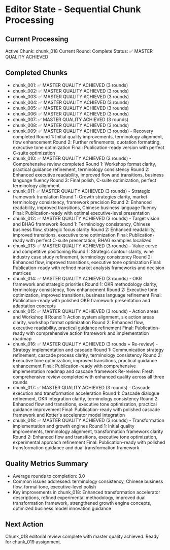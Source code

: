 # Editor State - Sequential Chunk Processing

## Current Processing
Active Chunk: chunk_018
Current Round: Complete
Status: ✅ MASTER QUALITY ACHIEVED

## Completed Chunks
- chunk_001: ✅ MASTER QUALITY ACHIEVED (3 rounds)
- chunk_002: ✅ MASTER QUALITY ACHIEVED (3 rounds)
- chunk_003: ✅ MASTER QUALITY ACHIEVED (3 rounds)
- chunk_004: ✅ MASTER QUALITY ACHIEVED (3 rounds)
- chunk_005: ✅ MASTER QUALITY ACHIEVED (3 rounds)
- chunk_006: ✅ MASTER QUALITY ACHIEVED (3 rounds)
- chunk_007: ✅ MASTER QUALITY ACHIEVED (3 rounds)
- chunk_008: ✅ MASTER QUALITY ACHIEVED (3 rounds)
- chunk_009: ✅ MASTER QUALITY ACHIEVED (3 rounds) - Recovery completed
  Round 1: Initial quality improvements, terminology alignment, flow enhancement
  Round 2: Further refinements, quotation formatting, executive tone optimization
  Final: Publication-ready version with perfect C-suite optimization
- chunk_010: ✅ MASTER QUALITY ACHIEVED (3 rounds) - Comprehensive review completed
  Round 1: Workshop format clarity, practical guidance refinement, terminology consistency
  Round 2: Enhanced executive readability, improved flow and transitions, business language fluency
  Round 3: Final polish, C-suite optimization, perfect terminology alignment
- chunk_011: ✅ MASTER QUALITY ACHIEVED (3 rounds) - Strategic framework translation
  Round 1: Growth strategies clarity, market terminology consistency, framework precision
  Round 2: Enhanced readability, improved transitions, Chinese business language fluency
  Final: Publication-ready with optimal executive-level presentation
- chunk_012: ✅ MASTER QUALITY ACHIEVED (3 rounds) - Target vision and BHAG framework
  Round 1: Terminology consistency, Chinese business flow, strategic focus clarity
  Round 2: Enhanced readability, improved transitions, executive tone optimization
  Final: Publication-ready with perfect C-suite presentation, BHAG examples localized
- chunk_013: ✅ MASTER QUALITY ACHIEVED (3 rounds) - Value curve and competitive positioning
  Round 1: Strategic contour clarity, wine industry case study refinement, terminology consistency
  Round 2: Enhanced flow, improved transitions, executive tone optimization
  Final: Publication-ready with refined market analysis frameworks and decision matrices
- chunk_014: ✅ MASTER QUALITY ACHIEVED (3 rounds) - OKR framework and strategic priorities
  Round 1: OKR methodology clarity, terminology consistency, flow enhancement
  Round 2: Executive tone optimization, improved transitions, business language refinement
  Final: Publication-ready with polished OKR framework presentation and adaptation concepts
- chunk_015: ✅ MASTER QUALITY ACHIEVED (3 rounds) - Action areas and Workshop II
  Round 1: Action system alignment, six action areas clarity, workshop format optimization
  Round 2: Enhanced flow, executive readability, practical guidance refinement
  Final: Publication-ready with comprehensive action framework and implementation roadmap
- chunk_016: ✅ MASTER QUALITY ACHIEVED (3 rounds + Re-review) - Strategy implementation and cascade
  Round 1: Communication strategy refinement, cascade process clarity, terminology consistency
  Round 2: Executive tone optimization, improved transitions, practical guidance enhancement
  Final: Publication-ready with comprehensive implementation roadmap and cascade framework
  Re-review: Fresh comprehensive review completed with enhanced quality across all three rounds
- chunk_017: ✅ MASTER QUALITY ACHIEVED (3 rounds) - Cascade execution and transformation acceleration
  Round 1: Cascade dialogue refinement, OKR integration clarity, terminology consistency
  Round 2: Enhanced flow and transitions, executive tone optimization, practical guidance improvement
  Final: Publication-ready with polished cascade framework and Kotter's accelerator model integration
- chunk_018: ✅ MASTER QUALITY ACHIEVED (3 rounds) - Transformation implementation and growth engines
  Round 1: Initial quality improvements, terminology alignment, transformation framework clarity
  Round 2: Enhanced flow and transitions, executive tone optimization, experimental approach refinement
  Final: Publication-ready with polished transformation guidance and dual transformation framework

## Quality Metrics Summary

- Average rounds to completion: 3.0
- Common issues addressed: terminology consistency, Chinese business flow, formal tone, executive-level polish
- Key improvements in chunk_018: Enhanced transformation accelerator descriptions, refined experimental methodology, improved dual transformation framework, strengthened growth engine concepts, optimized business model innovation guidance

## Next Action

Chunk_018 editorial review complete with master quality achieved. Ready for chunk_019 assignment.
